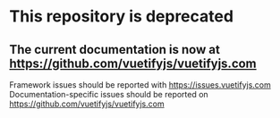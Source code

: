 # This repository is **deprecated**
## The current documentation is now at https://github.com/vuetifyjs/vuetifyjs.com

Framework issues should be reported with https://issues.vuetifyjs.com  
Documentation-specific issues should be reported on https://github.com/vuetifyjs/vuetifyjs.com
